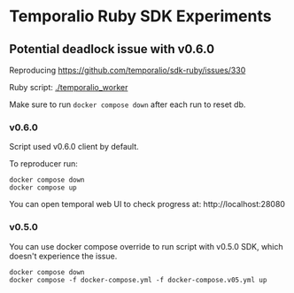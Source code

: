# Temporalio Ruby SDK Experiments

## Potential deadlock issue with v0.6.0

Reproducing https://github.com/temporalio/sdk-ruby/issues/330

Ruby script: [./temporalio_worker](./temporalio_worker)

Make sure to run `docker compose down` after each run to reset db.

### v0.6.0

Script used v0.6.0 client by default.

To reproducer run:

```shell
docker compose down
docker compose up
```

You can open temporal web UI to check progress at:
http://localhost:28080

### v0.5.0

You can use docker compose override to run script with v0.5.0 SDK, which doesn't experience the issue.

```shell
docker compose down
docker compose -f docker-compose.yml -f docker-compose.v05.yml up
```

